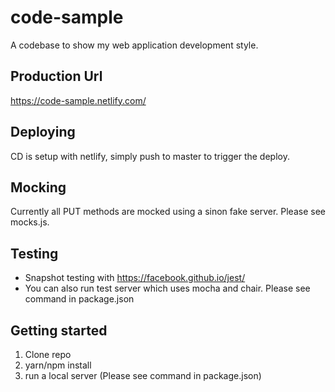 # code-sample
A codebase to show my web application development style.

## Production Url
https://code-sample.netlify.com/

## Deploying
CD is setup with netlify, simply push to master to trigger the deploy.

## Mocking
Currently all PUT methods are mocked using a sinon fake server.  Please see mocks.js.

## Testing
- Snapshot testing with  https://facebook.github.io/jest/
- You can also run test server which uses mocha and chair.  Please see command in package.json

## Getting started
1) Clone repo
2) yarn/npm install
3) run a local server (Please see command in package.json)
